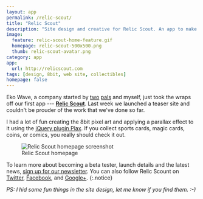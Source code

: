 ```yaml
---
layout: app
permalink: /relic-scout/
title: "Relic Scout"
description: "Site design and creative for Relic Scout. An app to make collecting simpler, while saving you money."
image: 
  feature: relic-scout-home-feature.gif
  homepage: relic-scout-500x500.png
  thumb: relic-scout-avatar.png
category: app
app:
  url: http://relicscout.com
tags: [design, 8bit, web site, collectibles]
homepage: false
---
```


Eko Wave, a company started by [two](http://twitter.com/endonend) [pals](http://twitter.com/bjpmba) and myself, just took the wraps off our first app --- [**Relic Scout**](http://relicscout.com). Last week we launched a teaser site and couldn't be prouder of the work that we've done so far.

I had a lot of fun creating the 8bit pixel art and applying a parallax effect to it using the [jQuery plugin Plax](https://github.com/cameronmcefee/plax). If you collect sports cards, magic cards, coins, or comics, you really should check it out.

<figure>
	<img src="{{ site.baseurl }}/images/relic-scout-browser-750.jpg" alt="Relic Scout homepage screenshot">
	<figcaption>Relic Scout homepage</figcaption>
</figure>

To learn more about becoming a beta tester, launch details and the latest news, [sign up for our newsletter](http://relicscout.com). You can also follow Relic Scount on [Twitter](http://twitter.com/relicscout), [Facebook](http://facebook.com/relicscout), and [Google+](https://plus.google.com/107525823728844423825).
{:.notice}
 
*PS: I hid some fun things in the site design, let me know if you find them. :-)*

